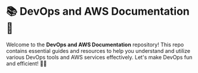 # 📚 DevOps and AWS Documentation 🚀

Welcome to the **DevOps and AWS Documentation** repository! 
This repo contains essential guides and resources to help you understand and utilize various DevOps tools and AWS services effectively.
Let's make DevOps fun and efficient! 🌟✨
